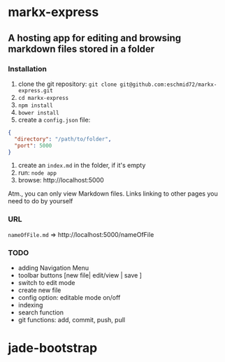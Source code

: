 # markx-express

## A hosting app for editing and browsing markdown files stored in a folder

### Installation

1. clone the git repository: `git clone git@github.com:eschmid72/markx-express.git`
1. `cd markx-express`
1. `npm install`
1. `bower install`
1. create a `config.json` file:
```json
{
  "directory": "/path/to/folder",
  "port": 5000
}
```
1. create an `index.md` in the folder, if it's empty
1. run: `node app`
1. browse: http://localhost:5000

Atm., you can only view Markdown files.
Links linking to other pages you need to do by yourself

### URL

`nameOfFile.md` => http://localhost:5000/nameOfFile

### TODO

* adding Navigation Menu
* toolbar buttons [new file| edit/view | save ]
* switch to edit mode
* create new file
* config option: editable mode on/off
* indexing
* search function
* git functions: add, commit, push, pull
# jade-bootstrap
